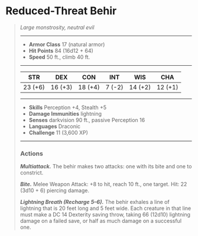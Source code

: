 # Reduced-Threat Behir
>*Large monstrosity, neutral evil*
>___
>- **Armor Class** 17 (natural armor)
>- **Hit Points** 84 (16d12 + 64)
>- **Speed** 50 ft., climb 40 ft.
>___
>|STR|DEX|CON|INT|WIS|CHA|
>|:---:|:---:|:---:|:---:|:---:|:---:|
>|23 (+6)|16 (+3)|18 (+4)|7 (-2)|14 (+2)|12 (+1)|
>___
>- **Skills** Perception +4, Stealth +5
>- **Damage Immunities** lightning
>- **Senses** darkvision 90 ft., passive Perception 16
>- **Languages** Draconic
>- **Challenge** 11 (3,600 XP)
>___
>### Actions
>***Multiattack.*** The behir makes two attacks: one with its bite and one to constrict.  
>
>***Bite.*** Melee Weapon Attack: +8 to hit, reach 10 ft., one target. Hit: 22 (3d10 + 6) piercing damage.  
>
>***Lightning Breath (Recharge 5–6).*** The behir exhales a line of lightning that is 20 feet long and 5 feet wide. Each creature in that line must make a DC 14 Dexterity saving throw, taking 66 (12d10) lightning damage on a failed save, or half as much damage on a successful one.